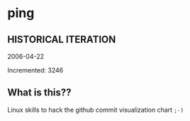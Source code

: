 # ping

## HISTORICAL ITERATION
2006-04-22

Incremented: 3246

## What is this?? 
Linux skills to hack the github commit visualization chart `;-)`

